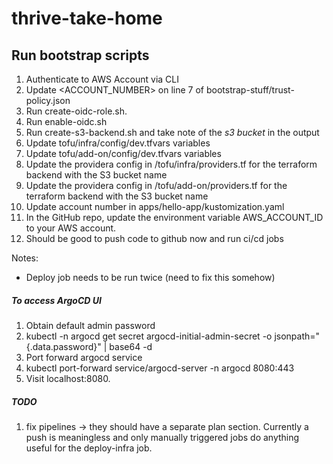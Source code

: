 # thrive-take-home

## Run bootstrap scripts
1. Authenticate to AWS Account via CLI
2. Update <ACCOUNT_NUMBER> on line 7 of bootstrap-stuff/trust-policy.json
3. Run create-oidc-role.sh. 
4. Run enable-oidc.sh
5. Run create-s3-backend.sh and take note of the *s3 bucket* in the output
6. Update tofu/infra/config/dev.tfvars variables
6. Update tofu/add-on/config/dev.tfvars variables
8. Update the providera config in /tofu/infra/providers.tf for the terraform backend with the S3 bucket name 
8. Update the providera config in /tofu/add-on/providers.tf for the terraform backend with the S3 bucket name 
9. Update account number in apps/hello-app/kustomization.yaml
10. In the GitHub repo, update the environment variable AWS_ACCOUNT_ID to your AWS account. 
11. Should be good to push code to github now and run ci/cd jobs


Notes:
- Deploy job needs to be run twice (need to fix this somehow)

##### To access ArgoCD UI
1. Obtain default admin password 
2. kubectl -n argocd get secret argocd-initial-admin-secret -o jsonpath="{.data.password}" | base64 -d
3. Port forward argocd service
4. kubectl port-forward service/argocd-server -n argocd 8080:443 
5. Visit localhost:8080.

##### TODO
1. fix pipelines -> they should have a separate plan section. Currently a push is meaningless and only manually triggered jobs do anything useful for the deploy-infra job.